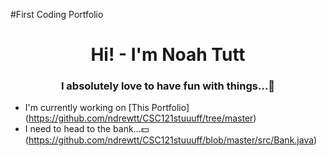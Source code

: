 #First Coding Portfolio
<h1 align="center"> Hi! - I'm Noah Tutt</h1>
<h3 align="center"> I absolutely love to have fun with things...🎈 </h3>


- I'm currently working on [This Portfolio]
  (https://github.com/ndrewtt/CSC121stuuuff/tree/master)
- I need to head to the bank...💵 (https://github.com/ndrewtt/CSC121stuuuff/blob/master/src/Bank.java)
